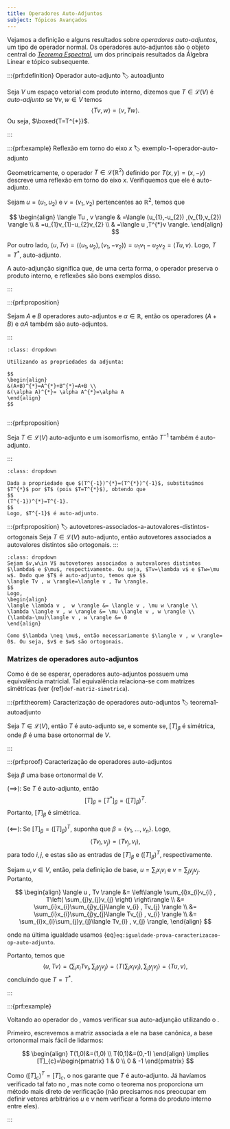 ```yaml
---
title: Operadores Auto-Adjuntos
subject: Tópicos Avançados
---
```


Vejamos a definição e alguns resultados sobre *operadores auto-adjuntos*, um tipo de operador normal. Os operadores auto-adjuntos são o objeto central do [*Teorema Espectral*](teorema-espectral.md), um dos principais resultados da Álgebra Linear e tópico subsequente.

:::{prf:definition} Operador auto-adjunto
:label: autoadjunto

Seja $V$ um espaço vetorial com produto interno, dizemos que $T\in \mathcal{L}(V)$ é *auto-adjunto* se $\forall v,w\in V$ temos
$$
\langle Tv , w \rangle=\langle v , Tw \rangle.
$$
Ou seja, $\boxed{T=T^{*}}$.

:::

:::{prf:example} Reflexão em torno do eixo $x$
:label: exemplo-1-operador-auto-adjunto

Geometricamente, o operador $T\in \mathcal{L}(\mathbb{R}^{2})$ definido por $T(x,y)=(x,-y)$ descreve uma reflexão em torno do eixo $x$. Verifiquemos que ele é auto-adjunto.

Sejam $u=(u_{1},u_{2})$ e $v=(v_{1},v_{2})$ pertencentes ao $\mathbb{R}^{2}$, temos que

$$
\begin{align}
\langle Tu , v \rangle & =\langle (u_{1},-u_{2}) ,(v_{1},v_{2})  \rangle \\
 & =u_{1}v_{1}-u_{2}v_{2} \\
 & =\langle u ,T^{*}v  \rangle.
\end{align}
$$

Por outro lado, $\langle u , Tv \rangle=\langle (u_{1},u_{2}) , (v_{1},-v_{2}) \rangle=u_{1}v_{1}-u_{2}v_{2}=\langle Tu , v \rangle$. Logo, $T=T^{*}$, auto-adjunto.

A auto-adjunção significa que, de uma certa forma, o operador preserva o produto interno, e reflexões são bons exemplos disso.

:::

:::{prf:proposition}

Sejam $A$ e $B$ operadores auto-adjuntos e $\alpha \in \mathbb{R}$, então os operadores $(A+B)$ e $\alpha A$ também são auto-adjuntos.

:::

```{admonition} Demonstração
:class: dropdown

Utilizando as propriedades da adjunta:

$$
\begin{align}
&(A+B)^{*}=A^{*}+B^{*}=A+B \\
&(\alpha A)^{*}= \alpha A^{*}=\alpha A
\end{align}
$$


```

:::{prf:proposition}

Seja $T\in \mathcal{L}(V)$ auto-adjunto e um isomorfismo, então $T^{-1}$ também é auto-adjunto.

:::

```{admonition} Demonstração
:class: dropdown

Dada a propriedade que $(T^{-1})^{*}=(T^{*})^{-1}$, substituímos $T^{*}$ por $T$ (pois $T=T^{*}$), obtendo que
$$
(T^{-1})^{*}=T^{-1}.
$$
Logo, $T^{-1}$ é auto-adjunto.

```

:::{prf:proposition}
:label: autovetores-associados-a-autovalores-distintos-ortogonais
Seja $T \in \mathcal{L}(V)$ auto-adjunto, então autovetores associados a autovalores distintos são ortogonais.
:::

```{admonition} Demonstração
:class: dropdown
Sejam $v,w\in V$ autovetores associados a autovalores distintos $\lambda$ e $\mu$, respectivamente. Ou seja, $Tv=\lambda v$ e $Tw=\mu w$. Dado que $T$ é auto-adjunto, temos que $$
\langle Tv , w \rangle=\langle v , Tw \rangle.
$$
Logo, 
\begin{align}
\langle \lambda v ,  w \rangle &= \langle v , \mu w \rangle \\
\lambda \langle v , w \rangle &= \mu \langle v , w \rangle \\
(\lambda-\mu)\langle v , w \rangle &= 0
\end{align}

Como $\lambda \neq \mu$, então necessariamente $\langle v , w \rangle= 0$. Ou seja, $v$ e $w$ são ortogonais.
```

### Matrizes de operadores auto-adjuntos

Como é de se esperar, operadores auto-adjuntos possuem uma equivalência matricial. Tal equivalência relaciona-se com matrizes simétricas (ver {ref}`def-matriz-simetrica`).

:::{prf:theorem} Caracterização de operadores auto-adjuntos
:label: teorema1-autoadjunto

Seja $T\in \mathcal{L}(V)$, então $T$ é auto-adjunto se, e somente se, $[T]_\beta$ é simétrica, onde $\beta$ é uma base ortonormal de $V$.

:::

:::{prf:proof} Caracterização de operadores auto-adjuntos

Seja $\beta$ uma base ortonormal de $V$.

$(\implies):$ Se $T$ é auto-adjunto, então
$$
[T]_{\beta}=[T^{*}]_{\beta}=([T]_{\beta})^{T}.
$$
Portanto, $[T]_{\beta}$ é simétrica.

$(\impliedby):$ Se $[T]_{\beta}=([T]_{\beta})^{T}$, suponha que $\beta = \{ v_{1},\dots,v_{n} \}$. Logo, 
$$
\langle Tv_{i} , v_{j} \rangle=\langle Tv_{j} , v_{i} \rangle,
\label{eq:igualdade-prova-caracterizacao-op-auto-adjunto}
$$
para todo $i,j$, e estas são as entradas de $[T]_\beta$ e $([T]_{\beta})^{T}$, respectivamente.

Sejam $u,v\in V$, então, pela definição de base, $u=\sum_{i}x_{i}v_{i}$ e $v=\sum_{j}y_{j}v_{j}$. Portanto,

$$
\begin{align}
\langle u , Tv \rangle &= \left\langle  \sum_{i}x_{i}v_{i} , T\left( \sum_{j}y_{j}v_{j} \right)  \right\rangle \\
 &= \sum_{i}x_{i}\sum_{j}y_{j}\langle v_{i} , Tv_{j} \rangle \\
&= \sum_{i}x_{i}\sum_{j}y_{j}\langle Tv_{j} , v_{i} \rangle \\
&= \sum_{i}x_{i}\sum_{j}y_{j}\langle Tv_{i} , v_{j} \rangle,
\end{align} $$

onde na última igualdade usamos {eq}`eq:igualdade-prova-caracterizacao-op-auto-adjunto`.

Portanto, temos que 
$$
\langle u , Tv \rangle=\left\langle  \sum_{i}x_{i}Tv_{i} , \sum_{j}y_{j}v_{j}  \right\rangle=\left\langle  T\left( \sum_{i}x_{i}v_{i} \right) , \sum_{j}y_{j}v_{j}  \right\rangle=\langle Tu , v \rangle,
$$
concluindo que $T=T^{*}$.

:::

:::{prf:example}

Voltando ao operador do [](#exemplo-1-operador-auto-adjunto), vamos verificar sua auto-adjunção utilizando o [](#teorema1-autoadjunto).

Primeiro, escrevemos a matriz associada a ele na base canônica, a base ortonormal mais fácil de lidarmos:

$$
\begin{align}
T(1,0)&=(1,0) \\
T(0,1)&=(0,-1)
\end{align}
\implies [T]_{c}=\begin{pmatrix}
1 & 0 \\
0 & -1
\end{pmatrix}
$$

Como $([T]_{c})^{T}=[T]_{c}$, o [](#teorema1-autoadjunto) nos garante que $T$ é auto-adjunto. Já havíamos verificado tal fato no [](#exemplo-1-operador-auto-adjunto), mas note como o teorema nos proporciona um método mais direto de verificação (não precisamos nos preocupar em definir vetores arbitrários $u$ e $v$ nem verificar a forma do produto interno entre eles).

:::
